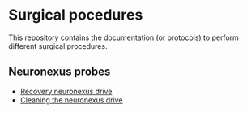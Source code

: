 # Surgical pocedures

This repository contains the documentation (or protocols) to perform different surgical procedures.


## Neuronexus probes

* [Recovery neuronexus drive](Neuronexus/recovery.md)
* [Cleaning the neuronexus drive](Neuronexus/cleaning.md)
